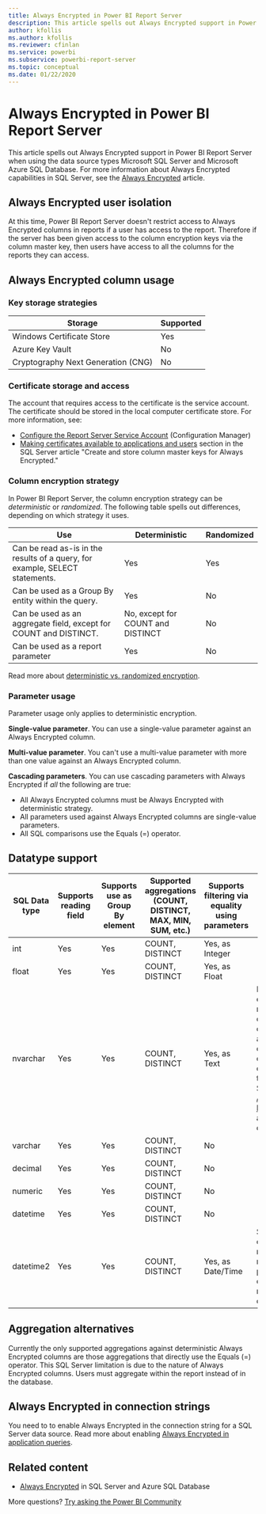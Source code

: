 ```yaml
---
title: Always Encrypted in Power BI Report Server
description: This article spells out Always Encrypted support in Power BI Report Server when using the data source types Microsoft SQL Server and Microsoft Azure SQL Database.
author: kfollis
ms.author: kfollis
ms.reviewer: cfinlan
ms.service: powerbi
ms.subservice: powerbi-report-server
ms.topic: conceptual
ms.date: 01/22/2020
---
```

# Always Encrypted in Power BI Report Server

This article spells out Always Encrypted support in Power BI Report Server when using the data source types Microsoft SQL Server and Microsoft Azure SQL Database. For more information about Always Encrypted capabilities in SQL Server, see the [Always Encrypted](/sql/relational-databases/security/encryption/always-encrypted-database-engine) article.

## Always Encrypted user isolation

At this time, Power BI Report Server doesn't restrict access to Always Encrypted columns in reports if a user has access to the report.  Therefore if the server has been given access to the column encryption keys via the column master key, then users have access to all the columns for the reports they can access.

## Always Encrypted column usage

### Key storage strategies

|Storage  |Supported  |
|---------|---------|
|Windows Certificate Store | Yes |
|Azure Key Vault | No |
| Cryptography Next Generation (CNG) | No |

### Certificate storage and access

The account that requires access to the certificate is the service account. The certificate should be stored in the local computer certificate store. For more information, see:

- [Configure the Report Server Service Account](/sql/reporting-services/install-windows/configure-the-report-server-service-account-ssrs-configuration-manager) (Configuration Manager)
- [Making certificates available to applications and users](/sql/relational-databases/security/encryption/create-and-store-column-master-keys-always-encrypted#making-certificates-available-to-applications-and-users) section in the SQL Server article "Create and store column master keys for Always Encrypted."

### Column encryption strategy

In Power BI Report Server, the column encryption strategy can be *deterministic* or *randomized*. The following table spells out differences, depending on which strategy it uses.

|Use  |Deterministic  |Randomized  |
|---------|---------|---------|
|Can be read as-is in the results of a query, for example, SELECT statements. | Yes  | Yes  |
|Can be used as a Group By entity within the query. | Yes | No |
|Can be used as an aggregate field, except for COUNT and DISTINCT. | No, except for COUNT and DISTINCT | No |
|Can be used as a report parameter | Yes | No |

Read more about [deterministic vs. randomized encryption](/sql/relational-databases/security/encryption/always-encrypted-database-engine#selecting--deterministic-or-randomized-encryption).

### Parameter usage

Parameter usage only applies to deterministic encryption.

**Single-value parameter**.  You can use a single-value parameter against an Always Encrypted column.

**Multi-value parameter**. You can't use a multi-value parameter with more than one value against an Always Encrypted column.

**Cascading parameters**. You can use cascading parameters with Always Encrypted if *all* the following are true:

- All Always Encrypted columns must be Always Encrypted with deterministic strategy.
- All parameters used against Always Encrypted columns are single-value parameters.
- All SQL comparisons use the Equals (=) operator.

## Datatype support

| SQL Data type | Supports reading field | Supports use as Group By element | Supported aggregations (COUNT, DISTINCT, MAX, MIN, SUM, etc.) | Supports filtering via equality using parameters | Notes |
| --- | --- | --- | --- | --- | --- |
| int | Yes | Yes | COUNT, DISTINCT | Yes, as Integer |   |
| float | Yes | Yes | COUNT, DISTINCT | Yes, as Float |   |
| nvarchar | Yes | Yes | COUNT, DISTINCT | Yes, as Text | Deterministic encryption must use a column collation with a binary2 sort order for character columns. See the SQL Server [Always Encrypted](/sql/relational-databases/security/encryption/always-encrypted-database-engine#selecting--deterministic-or-randomized-encryption) article for details.  |
| varchar | Yes | Yes | COUNT, DISTINCT | No |   |
| decimal | Yes | Yes | COUNT, DISTINCT | No |   |
| numeric | Yes | Yes | COUNT, DISTINCT | No |   |
| datetime | Yes | Yes | COUNT, DISTINCT | No |   |
| datetime2 | Yes | Yes | COUNT, DISTINCT | Yes, as Date/Time | Supported if column has no millisecond precision (in other words, no datetime2(0)) |

## Aggregation alternatives

Currently the only supported aggregations against deterministic Always Encrypted columns are those aggregations that directly use the Equals (=) operator. This SQL Server limitation is due to the nature of Always Encrypted columns. Users must aggregate within the report instead of in the database.

## Always Encrypted in connection strings

You need to to enable Always Encrypted in the connection string for a SQL Server data source. Read more about enabling [Always Encrypted in application queries](/sql/relational-databases/security/encryption/develop-using-always-encrypted-with-net-framework-data-provider#enabling-always-encrypted-for-application-queries).

## Related content

- [Always Encrypted](/sql/relational-databases/security/encryption/always-encrypted-database-engine) in SQL Server and Azure SQL Database

More questions? [Try asking the Power BI Community](https://community.powerbi.com/)